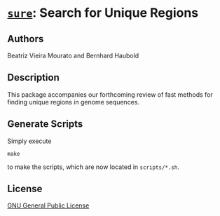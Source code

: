 # [`sure`](https://owncloud.gwdg.de/index.php/s/pYr9qJVjUKSpxvI): Search for Unique Regions
## Authors
Beatriz Vieira Mourato and Bernhard Haubold

## Description
This package accompanies our forthcoming review of fast methods for
finding unique regions in genome sequences.

## Generate Scripts
Simply execute
```
make
```
to make the scripts, which are now located in `scripts/*.sh`.

## License
[GNU General Public License](https://www.gnu.org/licenses/gpl.html)
